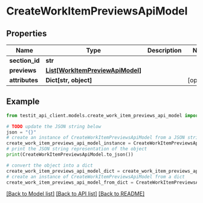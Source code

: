 # CreateWorkItemPreviewsApiModel


## Properties

Name | Type | Description | Notes
------------ | ------------- | ------------- | -------------
**section_id** | **str** |  | 
**previews** | [**List[WorkItemPreviewApiModel]**](WorkItemPreviewApiModel.md) |  | 
**attributes** | **Dict[str, object]** |  | [optional] 

## Example

```python
from testit_api_client.models.create_work_item_previews_api_model import CreateWorkItemPreviewsApiModel

# TODO update the JSON string below
json = "{}"
# create an instance of CreateWorkItemPreviewsApiModel from a JSON string
create_work_item_previews_api_model_instance = CreateWorkItemPreviewsApiModel.from_json(json)
# print the JSON string representation of the object
print(CreateWorkItemPreviewsApiModel.to_json())

# convert the object into a dict
create_work_item_previews_api_model_dict = create_work_item_previews_api_model_instance.to_dict()
# create an instance of CreateWorkItemPreviewsApiModel from a dict
create_work_item_previews_api_model_from_dict = CreateWorkItemPreviewsApiModel.from_dict(create_work_item_previews_api_model_dict)
```
[[Back to Model list]](../README.md#documentation-for-models) [[Back to API list]](../README.md#documentation-for-api-endpoints) [[Back to README]](../README.md)


